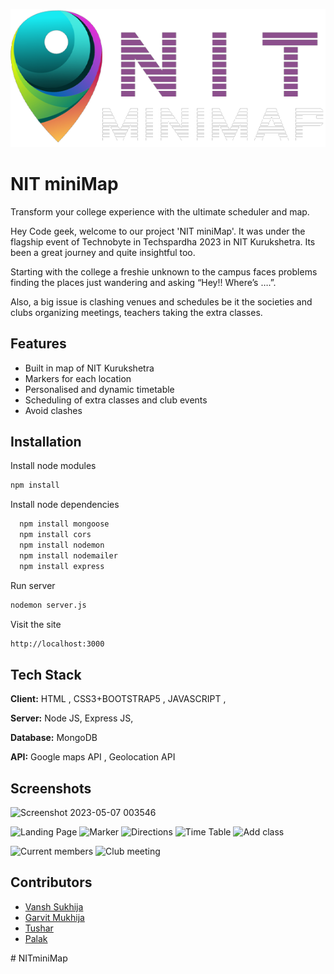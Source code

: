
![Logo](./backend/landing/logo.png)


# NIT miniMap

Transform your college experience with the ultimate scheduler
and map.

Hey Code geek, welcome to our project 'NIT miniMap'. It was under the flagship event of Technobyte in Techspardha 2023 in NIT Kurukshetra. Its been a great journey and quite insightful too.


Starting with the college a freshie unknown to the campus faces problems finding the places just wandering and asking “Hey!! Where’s ….”.

Also, a big issue is clashing venues and schedules be it the societies and clubs organizing meetings, teachers taking the
extra classes.




## Features

- Built in map of NIT Kurukshetra
- Markers for each location
- Personalised and dynamic timetable
- Scheduling of extra classes and club events
- Avoid clashes



## Installation
Install node modules
```bash
npm install
```

Install node dependencies

```bash
  npm install mongoose
  npm install cors
  npm install nodemon
  npm install nodemailer
  npm install express
```

Run server
```bash
nodemon server.js
```

Visit the site
```bash
http://localhost:3000
```    
## Tech Stack

**Client:** HTML , CSS3+BOOTSTRAP5 , JAVASCRIPT , 

**Server:** Node JS, Express JS,

**Database:** MongoDB

**API:** Google maps API , Geolocation API


## Screenshots
![Screenshot 2023-05-07 003546](https://user-images.githubusercontent.com/102471951/236643598-9786252f-84bf-4628-a9ff-cb0ee032fb4b.png)

![Landing Page](https://user-images.githubusercontent.com/102471951/236644180-163eb2d3-10eb-4ecb-aacf-abf0a45bba08.png)
![Marker](https://user-images.githubusercontent.com/102471951/236644219-7266b454-ef3b-4554-86dd-b381aa3ccc1d.png)
![Directions](https://user-images.githubusercontent.com/102471951/236644213-47ef1404-fc63-48aa-a5e9-10f63e003958.png)
![Time Table](https://user-images.githubusercontent.com/102471951/236644206-c78d5e0c-66e3-46d0-bad6-62e805fc07f7.png)
![Add class](https://user-images.githubusercontent.com/102471951/236644203-e776caed-84f9-41aa-8c73-3ecef2180229.png)

![Current members](https://user-images.githubusercontent.com/102471951/236644192-9ce7ff1b-3e35-4206-a935-467573fa379a.png)
![Club meeting](https://user-images.githubusercontent.com/102471951/236644200-32749caa-095a-49ab-a4d7-6bc51dca8df1.png)

## Contributors

- [Vansh Sukhija](https://github.com/VanshSukhija)
- [Garvit Mukhija](https://github.com/garvit0908)
- [Tushar](https://github.com/Moddynow69)
- [Palak](https://github.com/Pal2003ak)

#   N I T m i n i M a p 
 
 
